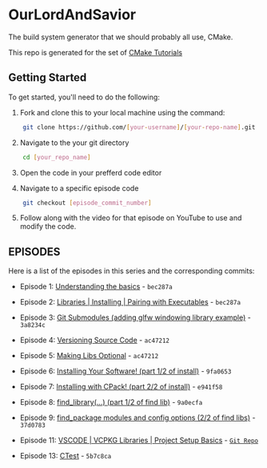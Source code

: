 # OurLordAndSavior

The build system generator that we should probably all use, CMake.

This repo is generated for the set of [CMake Tutorials](https://www.youtube.com/watch?v=nlKcXPUJGwA&list=PLalVdRk2RC6o5GHu618ARWh0VO0bFlif4)

## Getting Started
To get started, you'll need to do the following:
1. Fork and clone this to your local machine using the command:
```bash
    git clone https://github.com/[your-username]/[your-repo-name].git

```

2. Navigate to the your git directory

```bash
    cd [your_repo_name]
```
3. Open the code in your prefferd code editor

4. Navigate to a specific episode code

```bash
    git checkout [episode_commit_number]
```
5. Follow along with the video for that episode on YouTube to use and modify the code.


## EPISODES
Here is a list of the episodes in this series and the corresponding commits:

* Episode 1: [Understanding the basics](https://youtu.be/nlKcXPUJGwA?list=PLalVdRk2RC6o5GHu618ARWh0VO0bFlif4) - ```bec287a```

* Episode 2: [Libraries | Installing | Pairing with Executables](https://www.youtube.com/watch?v=DDHCEE_PHOU&list=PLalVdRk2RC6o5GHu618ARWh0VO0bFlif4&index=2) - ```bec287a```
* Episode 3: [Git Submodules (adding glfw windowing library example)](https://www.youtube.com/watch?v=ED-WUk440qc&list=PLalVdRk2RC6o5GHu618ARWh0VO0bFlif4&index=3) - ```3a8234c```
* Episode 4: [Versioning Source Code](https://www.youtube.com/watch?v=K3bx7NYSXVk&list=PLalVdRk2RC6o5GHu618ARWh0VO0bFlif4&index=4) - ```ac47212```
* Episode 5: [Making Libs Optional](https://www.youtube.com/watch?v=BCgnr6Frmmo&list=PLalVdRk2RC6o5GHu618ARWh0VO0bFlif4&index=5) - ```ac47212```
* Episode 6: [Installing Your Software! (part 1/2 of install)](https://www.youtube.com/watch?v=x7l31sbQDGk&list=PLalVdRk2RC6o5GHu618ARWh0VO0bFlif4&index=6) - ```9fa0653```
* Episode 7: [Installing with CPack! (part 2/2 of install)](https://www.youtube.com/watch?v=4aFcZ9X-q-8&list=PLalVdRk2RC6o5GHu618ARWh0VO0bFlif4&index=7) - ```e941f58```
* Episode 8: [find_library(...) (part 1/2 of find lib)](https://www.youtube.com/watch?v=fG4B8qEP-Xc&list=PLalVdRk2RC6o5GHu618ARWh0VO0bFlif4&index=8) - ```9a0ecfa```
* Episode 9: [find_package modules and config options (2/2 of find libs)](https://www.youtube.com/watch?v=fG4B8qEP-Xc&list=PLalVdRk2RC6o5GHu618ARWh0VO0bFlif4&index=9) - ```37d0783```
<!-- * Episode 10: [Running CMake on Windows (like linux) (Over-explained)](https://www.youtube.com/watch?v=fG4B8qEP-Xc&list=PLalVdRk2RC6o5GHu618ARWh0VO0bFlif4&index=10) - ```watch video (not these repo)``` -->
* Episode 11: [VSCODE | VCPKG Libraries | Project Setup Basics](https://www.youtube.com/watch?v=fG4B8qEP-Xc&list=PLalVdRk2RC6o5GHu618ARWh0VO0bFlif4&index=11) - [```Git Repo```](https://github.com/codetechandtutorials/cmake_ep11.git)
<!-- * Episode 12: [Visual Studio (OpenGL & Vulkan examples)](https://www.youtube.com/watch?v=xYN3J13rjhM&list=PLalVdRk2RC6o5GHu618ARWh0VO0bFlif4&index=12) - ```Wach video (not these repo) ``` -->
* Episode 13: [CTest](https://www.youtube.com/watch?v=xYN3J13rjhM&list=PLalVdRk2RC6o5GHu618ARWh0VO0bFlif4&index=13) - ```5b7c8ca```
<!-- * Episode 14: [CDash](https://www.youtube.com/watch?v=xYN3J13rjhM&list=PLalVdRk2RC6o5GHu618ARWh0VO0bFlif4&index=12) - `````` -->